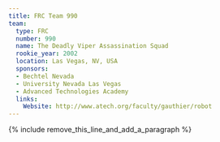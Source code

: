 ```yaml
---
title: FRC Team 990
team:
  type: FRC
  number: 990
  name: The Deadly Viper Assassination Squad
  rookie_year: 2002
  location: Las Vegas, NV, USA
  sponsors:
  - Bechtel Nevada
  - University Nevada Las Vegas
  - Advanced Technologies Academy
  links:
    Website: http://www.atech.org/faculty/gauthier/robot
---
```


{% include remove_this_line_and_add_a_paragraph %}